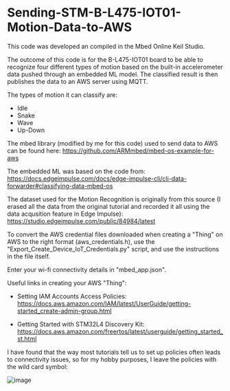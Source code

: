 # Sending-STM-B-L475-IOT01-Motion-Data-to-AWS

This code was developed an compiled in the Mbed Online Keil Studio.

The outcome of this code is for the B-L475-IOT01 board to be able to recognize four different types of motion based on the built-in accelerometer data pushed through an embedded ML model. The classified result is then publishes the data to an AWS server using MQTT.

The types of motion it can classify are:

  - Idle
  - Snake
  - Wave
  - Up-Down

The mbed library (modified by me for this code) used to send data to AWS can be found here: https://github.com/ARMmbed/mbed-os-example-for-aws

The embedded ML was based on the code from: https://docs.edgeimpulse.com/docs/edge-impulse-cli/cli-data-forwarder#classifying-data-mbed-os

The dataset used for the Motion Recognition is originally from this source (I erased all the data from the original tutorial and recorded it all using the data acqusition feature in Edge Impulse): 
https://studio.edgeimpulse.com/public/84984/latest

To convert the AWS credential files downloaded when creating a "Thing" on AWS to the right format (aws_credentials.h), use the "Export_Create_Device_IoT_Credentials.py" script, and use the instructions in the file itself.

Enter your wi-fi connectivity details in "mbed_app.json".


Useful links in creating your AWS "Thing":

  - Setting IAM Accounts Access Policies: https://docs.aws.amazon.com/IAM/latest/UserGuide/getting-started_create-admin-group.html

  - Getting Started with STM32L4 Discovery Kit: https://docs.aws.amazon.com/freertos/latest/userguide/getting_started_st.html
  
  I have found that the way most tutorials tell us to set up policies often leads to connectivity issues, so for my hobby purposes, I leave the policies with the wild card symbol: 
  
  ![image](https://user-images.githubusercontent.com/50542181/179390283-c112d8ab-74aa-42ab-9ab8-1539d09fb54f.png)

